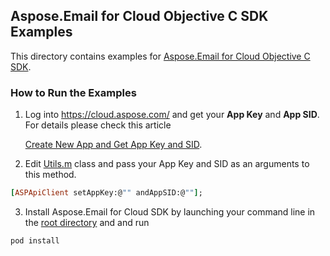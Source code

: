 ## Aspose.Email for Cloud Objective C SDK Examples
This directory contains examples for [Aspose.Email for Cloud Objective C SDK](https://github.com/aspose-email/Aspose.Email-for-Cloud/tree/master/SDKs/Aspose.Email-Cloud-SDK-for-Objective-C).

### How to Run the Examples
1. Log into https://cloud.aspose.com/ and get your **App Key** and **App SID**. For details please check this article

   [Create New App and Get App Key and SID](https://docs.asposeptyltd.com/display/totalcloud/Create+New+App+and+Get+App+Key+and+SID).

2. Edit [Utils.m](https://github.com/aspose-email/Aspose.Email-for-Cloud/blob/master/Examples/Objective%20C/Aspose.Email/Aspose.Email/Utils.m) class and pass your App Key and SID as an arguments to this method.
```ruby
[ASPApiClient setAppKey:@"" andAppSID:@""];
```
3. Install Aspose.Email for Cloud SDK by launching your command line in the [root directory](https://github.com/aspose-email/Aspose.Email-for-Cloud/tree/master/Examples/Objective%20C/Aspose.Email) and and run 
```ruby
pod install
```

